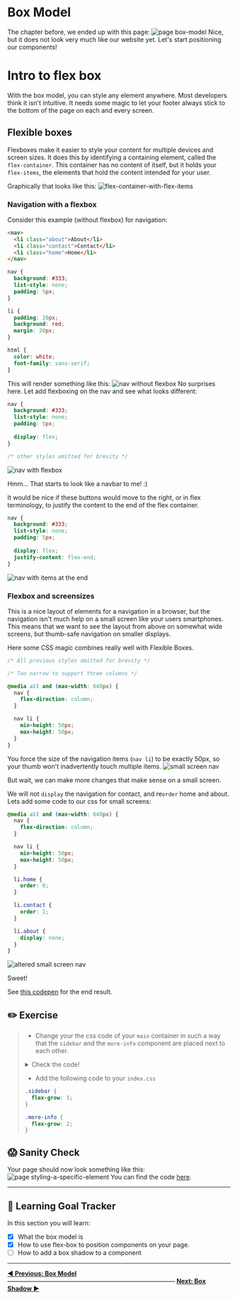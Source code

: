 # Box Model



The chapter before, we ended up with this page:
![page box-model](https://cd.sseu.re/Jane_Doe_2018-09-06_15-27-16.png)
Nice, but it does not look very much like our website yet. Let's start positioning our components!

# Intro to flex box

With the box model, you can style any element anywhere. Most developers think it isn't intuitive. It needs some magic to let your footer always stick to the bottom of the page on each and every screen. 

## Flexible boxes

Flexboxes make it easier to style your content for multiple devices and screen sizes. It does this by identifying a containing element, called the `flex-container`. This container has no content of itself, but it holds your `flex-items`, the elements that hold the content intended for your user. 

Graphically that looks like this:
![flex-container-with-flex-items](http://cd.sseu.re/flex-container-with-flex-items.png)

### Navigation with a flexbox

Consider this example (without flexbox) for navigation:
```html
<nav>
  <li class="about">About</li>
  <li class="contact">Contact</li>
  <li class="home">Home</li>
</nav>
```
```css
nav {
  background: #333;
  list-style: none;
  padding: 5px;
}

li {
  padding: 20px;
  background: red;
  margin: 20px;
}

html {
  color: white;
  font-family: sans-serif;
}
```

This will render something like this:
![nav without flexbox](http://cd.sseu.re/A_Pen_by_Arno_Fleming_2017-06-21_12-00-05.png)
No surprises here. Let add flexboxing on the nav and see what looks different:
```css
nav {
  background: #333;
  list-style: none;
  padding: 5px;
  
  display: flex;
}

/* other styles omitted for brevity */
```
![nav with flexbox](http://cd.sseu.re/Example-flex-navigation_2017-06-21_11-25-00.png)

Hmm... That starts to look like a navbar to me! :)

It would be nice if these buttons would move to the right, or in flex terminology, to justify the content to the end of the flex container.

```css
nav {
  background: #333;
  list-style: none;
  padding: 5px;
  
  display: flex;
  justify-content: flex-end;
}
```
![nav with items at the end](http://cd.sseu.re/Example-flex-navigation_2017-06-21_11-31-09.png)

### Flexbox and screensizes

This is a nice layout of elements for a navigation in a browser, but the navigation isn't much help on a small screen like your users smartphones. This means that we want to see the layout from above on somewhat wide screens, but thumb-safe navigation on smaller displays. 

Here some CSS magic combines really well with Flexible Boxes.
```css
/* All previous styles omitted for brevity */

/* Too narrow to support three columns */

@media all and (max-width: 640px) {
  nav {
    flex-direction: column;
  }

  nav li {
    min-height: 50px;
    max-height: 50px;
  }
}
```
You force the size of the navigation items (`nav li`) to be exactly 50px, so your thumb won't inadvertently touch multiple items.
![small screen nav](http://cd.sseu.re/Example-flex-navigation_2017-06-21_11-54-28.png)

But wait, we can make more changes that make sense on a small screen. 

We will not `display` the navigation for contact, and re`order` home and about. Lets add some code to our css for small screens:

```css
@media all and (max-width: 640px) {
  nav {
    flex-direction: column;
  }

  nav li {
    min-height: 50px;
    max-height: 50px;
  }

  li.home {
    order: 0;
  }

  li.contact { 
    order: 1; 
  }

  li.about { 
    display: none;
  }
}
```
![altered small screen nav](http://cd.sseu.re/Example-flex-navigation_2017-06-21_11-57-07.png)

Sweet!

See [this codepen](https://codepen.io/ArnoFleming/pen/JJNeEd) for the end result.

## ✏️ Exercise
> * Change your the css code of your `main` container in such a way that the `sidebar` and the `more-info` component are placed next to each other.
><details>
>  <summary>
>     Check the code!
>  </summary>
>
>   ![](https://cd.sseu.re/Jane_Doe_2018-09-06_15-11-20.png)
> </details>
>
> * Add the following code to your `index.css`
>  ```css
>  .sidebar {
>    flex-grow: 1;
>  }
>  
>  .more-info {
>    flex-grow: 2;
>  }
>  ```

## 😱 Sanity Check
Your page should now look something like this:
![page styling-a-specific-element](https://cd.sseu.re/Monosnap_2018-09-06_15-42-47.png)
You can find the code [here]().

---
## 🎯 Learning Goal Tracker

In this section you will learn:

* [x] What the box model is
* [x] How to use flex-box to position components on your page.
* [ ] How to add a box shadow to a component

---

**[◀ Previous: Box Model](https://github.com/Codaisseur/static-resume-page/blob/master/all-instructions/09-box-model.md)** ――――――――――――――――――――――――――― **[Next: Box Shadow ▶](https://github.com/Codaisseur/static-resume-page/blob/master/all-instructions/11-box-shadow.md)**
